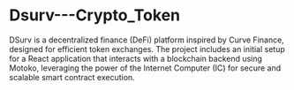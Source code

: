 # Dsurv---Crypto_Token
DSurv is a decentralized finance (DeFi) platform inspired by Curve Finance, designed for efficient token exchanges. The project includes an initial setup for a React application that interacts with a blockchain backend using Motoko, leveraging the power of the Internet Computer (IC) for secure and scalable smart contract execution.
